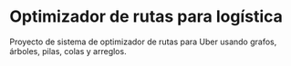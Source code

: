 # Optimizador de rutas para logística
Proyecto de sistema de optimizador de rutas para Uber usando grafos, árboles, pilas, colas y arreglos.
